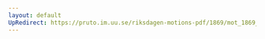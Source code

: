 ```yaml
---
layout: default
UpRedirect: https://pruto.im.uu.se/riksdagen-motions-pdf/1869/mot_1869__ak__172.pdf
---
```

